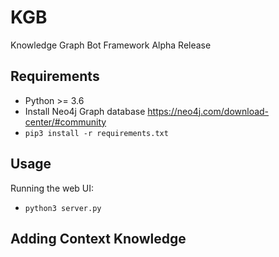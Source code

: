 # KGB

Knowledge Graph Bot Framework Alpha Release


## Requirements

- Python >= 3.6
- Install Neo4j Graph database https://neo4j.com/download-center/#community
- `pip3 install -r requirements.txt`


## Usage

Running the web UI:
- `python3 server.py`

## Adding Context Knowledge



